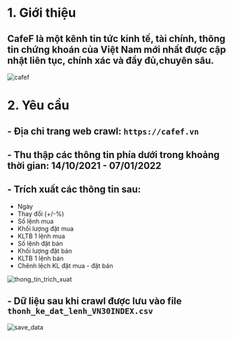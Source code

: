 # 1. Giới thiệu
## CafeF là một kênh tin tức kinh tế, tài chính, thông tin chứng khoán của Việt Nam mới nhất được cập nhật liên tục, chính xác và đầy đủ,chuyên sâu.
![cafef](assets/intro.png)

# 2. Yêu cầu
## - Địa chỉ trang web crawl: `https://cafef.vn`
## - Thu thập các thông tin phía dưới trong khoảng thời gian: 14/10/2021 - 07/01/2022
## - Trích xuất các thông tin sau: 
- Ngày 
- Thay đổi (+/-%)
- Số lệnh mua
- Khối lượng đặt mua
- KLTB 1 lệnh mua
- Số lệnh đặt bán
- Khối lượng đặt bán
- KLTB 1 lệnh bán
- Chênh lệch KL đặt mua - đặt bán

![thong_tin_trich_xuat](assets/information.png)

## - Dữ liệu sau khi crawl được lưu vào file `thonh_ke_dat_lenh_VN30INDEX.csv`
![save_data](assets/csv_file.png)
